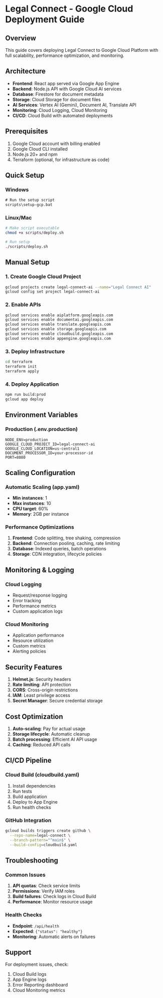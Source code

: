 # Legal Connect - Google Cloud Deployment Guide

## Overview
This guide covers deploying Legal Connect to Google Cloud Platform with full scalability, performance optimization, and monitoring.

## Architecture
- **Frontend**: React app served via Google App Engine
- **Backend**: Node.js API with Google Cloud AI services
- **Database**: Firestore for document metadata
- **Storage**: Cloud Storage for document files
- **AI Services**: Vertex AI (Gemini), Document AI, Translate API
- **Monitoring**: Cloud Logging, Cloud Monitoring
- **CI/CD**: Cloud Build with automated deployments

## Prerequisites
1. Google Cloud account with billing enabled
2. Google Cloud CLI installed
3. Node.js 20+ and npm
4. Terraform (optional, for infrastructure as code)

## Quick Setup

### Windows
```cmd
# Run the setup script
scripts\setup-gcp.bat
```

### Linux/Mac
```bash
# Make script executable
chmod +x scripts/deploy.sh

# Run setup
./scripts/deploy.sh
```

## Manual Setup

### 1. Create Google Cloud Project
```bash
gcloud projects create legal-connect-ai --name="Legal Connect AI"
gcloud config set project legal-connect-ai
```

### 2. Enable APIs
```bash
gcloud services enable aiplatform.googleapis.com
gcloud services enable documentai.googleapis.com
gcloud services enable translate.googleapis.com
gcloud services enable storage.googleapis.com
gcloud services enable cloudbuild.googleapis.com
gcloud services enable appengine.googleapis.com
```

### 3. Deploy Infrastructure
```bash
cd terraform
terraform init
terraform apply
```

### 4. Deploy Application
```bash
npm run build:prod
gcloud app deploy
```

## Environment Variables

### Production (.env.production)
```
NODE_ENV=production
GOOGLE_CLOUD_PROJECT_ID=legal-connect-ai
GOOGLE_CLOUD_LOCATION=us-central1
DOCUMENT_PROCESSOR_ID=your-processor-id
PORT=8080
```

## Scaling Configuration

### Automatic Scaling (app.yaml)
- **Min instances**: 1
- **Max instances**: 10
- **CPU target**: 60%
- **Memory**: 2GB per instance

### Performance Optimizations
1. **Frontend**: Code splitting, tree shaking, compression
2. **Backend**: Connection pooling, caching, rate limiting
3. **Database**: Indexed queries, batch operations
4. **Storage**: CDN integration, lifecycle policies

## Monitoring & Logging

### Cloud Logging
- Request/response logging
- Error tracking
- Performance metrics
- Custom application logs

### Cloud Monitoring
- Application performance
- Resource utilization
- Custom metrics
- Alerting policies

## Security Features
1. **Helmet.js**: Security headers
2. **Rate limiting**: API protection
3. **CORS**: Cross-origin restrictions
4. **IAM**: Least privilege access
5. **Secret Manager**: Secure credential storage

## Cost Optimization
1. **Auto-scaling**: Pay for actual usage
2. **Storage lifecycle**: Automatic cleanup
3. **Batch processing**: Efficient AI API usage
4. **Caching**: Reduced API calls

## CI/CD Pipeline

### Cloud Build (cloudbuild.yaml)
1. Install dependencies
2. Run tests
3. Build application
4. Deploy to App Engine
5. Run health checks

### GitHub Integration
```bash
gcloud builds triggers create github \
  --repo-name=legal-connect \
  --branch-pattern="^main$" \
  --build-config=cloudbuild.yaml
```

## Troubleshooting

### Common Issues
1. **API quotas**: Check service limits
2. **Permissions**: Verify IAM roles
3. **Build failures**: Check logs in Cloud Build
4. **Performance**: Monitor resource usage

### Health Checks
- **Endpoint**: `/api/health`
- **Expected**: `{"status": "healthy"}`
- **Monitoring**: Automatic alerts on failures

## Support
For deployment issues, check:
1. Cloud Build logs
2. App Engine logs
3. Error Reporting dashboard
4. Cloud Monitoring metrics